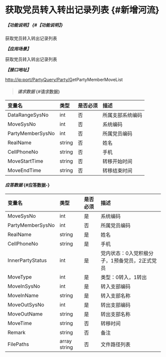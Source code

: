 # 获取党员转入转出记录列表 {#新增河流}

##### _【功能说明】_ {#【功能说明】}

获取党员转入转出记录列表

_**【应用场景】**_

获取党员转入转出记录列表

_**【接口地址】**_

[http://ip:port/PartyQuery/Party/G](http://ip:port/HMAction/River/AddRiver)etPartyMemberMoveList

> #### _请求数据_ {#请求数据}

| 变量名 | 类型 | 是否必须 | 描述 |
| :--- | :--- | :--- | :--- |
| DataRangeSysNo | int | 否 | 所属支部系统编码 |
| MoveSysNo | int | 否 | 系统编码 |
| PartyMemberSysNo | int | 否 | 所属党员编码 |
| RealName | string | 否 | 姓名 |
| CellPhoneNo | string | 否 | 手机 |
| MoveStartTime | string | 否 | 转移开始时间 |
| MoveEndTime | string | 否 | 转移结束时间 |

#### _应答数据_ {#应答数据-}

| 变量名 | 类型 | 是否必须 | 描述 |
| :--- | :--- | :--- | :--- |
| MoveSysNo | int | 是 | 系统编码 |
| PartyMemberSysNo | int | 否 | 所属党员编码 |
| RealName | string | 是 | 姓名 |
| CellPhoneNo | string | 是 | 手机 |
| InnerPartyStatus | int | 是 | 党内状态：0入党积极分子，1预备党员，2正式党员 |
| MoveType | int | 是 | 类型：0转入，1转出 |
| MoveInSysNo | int | 是 | 转入支部编码 |
| MoveInName | string | 是 | 转入支部名称 |
| MoveOutSysNo | int | 是 | 转出支部编码 |
| MoveOutName | string | 是 | 转出支部名称 |
| MoveTime | string | 否 | 转移时间 |
| Remark | string | 否 | 备注 |
| FilePaths | array string | 否 | 文件路径列表 |



